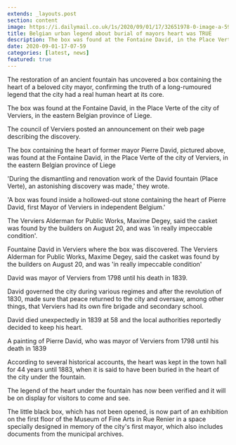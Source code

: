 ```yaml
---
extends: _layouts.post
section: content
image: https://i.dailymail.co.uk/1s/2020/09/01/17/32651978-0-image-a-59_1598976178126.jpg 
title: Belgian urban legend about burial of mayors heart was TRUE 
description: The box was found at the Fontaine David, in the Place Verte of the city of Verviers, in the eastern Belgian province of Liege, on August 20. 
date: 2020-09-01-17-07-59 
categories: [latest, news] 
featured: true 
--- 
```

The restoration of an ancient fountain has uncovered a box containing the heart of a beloved city mayor, confirming the truth of a long-rumoured legend that the city had a real human heart at its core.

The box was found at the Fontaine David, in the Place Verte of the city of Verviers, in the eastern Belgian province of Liege.

The council of Verviers posted an announcement on their web page describing the discovery.

The box containing the heart of former mayor Pierre David, pictured above, was found at the Fontaine David, in the Place Verte of the city of Verviers, in the eastern Belgian province of Liege

'During the dismantling and renovation work of the David fountain (Place Verte), an astonishing discovery was made,' they wrote. 

'A box was found inside a hollowed-out stone containing the heart of Pierre David, first Mayor of Verviers in independent Belgium.'

The Verviers Alderman for Public Works, Maxime Degey, said the casket was found by the builders on August 20, and was 'in really impeccable condition'.  

Fountaine David in Verviers where the box was discovered. The Verviers Alderman for Public Works, Maxime Degey, said the casket was found by the builders on August 20, and was 'in really impeccable condition'

David was mayor of Verviers from 1798 until his death in 1839.

David governed the city during various regimes and after the revolution of 1830, made sure that peace returned to the city and oversaw, among other things, that Verviers had its own fire brigade and secondary school.

David died unexpectedly in 1839 at 58 and the local authorities reportedly decided to keep his heart.

A painting of Pierre David, who was mayor of Verviers from 1798 until his death in 1839

According to several historical accounts, the heart was kept in the town hall for 44 years until 1883, when it is said to have been buried in the heart of the city under the fountain.

The legend of the heart under the fountain has now been verified and it will be on display for visitors to come and see.

The little black box, which has not been opened, is now part of an exhibition on the first floor of the Museum of Fine Arts in Rue Renier in a space specially designed in memory of the city's first mayor, which also includes documents from the municipal archives.

